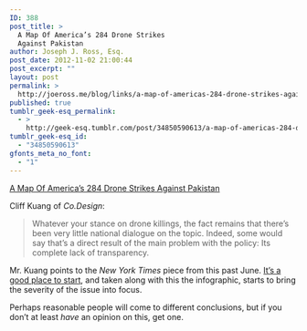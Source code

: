 ```yaml
---
ID: 388
post_title: >
  A Map Of America’s 284 Drone Strikes
  Against Pakistan
author: Joseph J. Ross, Esq.
post_date: 2012-11-02 21:00:44
post_excerpt: ""
layout: post
permalink: >
  http://joeross.me/blog/links/a-map-of-americas-284-drone-strikes-against/
published: true
tumblr_geek-esq_permalink:
  - >
    http://geek-esq.tumblr.com/post/34850590613/a-map-of-americas-284-drone-strikes-against
tumblr_geek-esq_id:
  - "34850590613"
gfonts_meta_no_font:
  - "1"
---
```

<a href='http://www.fastcodesign.com/1671129/infographic-a-map-of-america-s-284-drone-strikes-against-pakistan'>A Map Of America’s 284 Drone Strikes Against Pakistan</a><div class="link_description"><p>Cliff Kuang of <em>Co.Design</em>:</p>

<blockquote>
  <p>Whatever your stance on drone killings, the fact remains that there’s been very little national dialogue on the topic. Indeed, some would say that’s a direct result of the main problem with the policy: Its complete lack of transparency.</p>
</blockquote>

<p>Mr. Kuang points to the <em>New York Times</em> piece from this past June. <a href="http://www.nytimes.com/2012/05/29/world/obamas-leadership-in-war-on-al-qaeda.html?_r=1&amp;pagewanted=all&amp;pagewanted=all" target="_blank">It&#8217;s a good place to start</a>, and taken along with this the infographic, starts to bring the severity of the issue into focus.</p>

<p>Perhaps reasonable people will come to different conclusions, but if you don&#8217;t at least <em>have</em> an opinion on this, get one.</p></div>